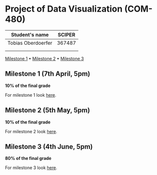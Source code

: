 # Project of Data Visualization (COM-480)

| Student's name | SCIPER |
| -------------- | ------ |
| Tobias Oberdoerfer | 367487 |
| | |
| | |

[Milestone 1](#milestone-1) • [Milestone 2](#milestone-2) • [Milestone 3](#milestone-3)

## Milestone 1 (7th April, 5pm)

**10% of the final grade**

For milestone 1 look [here](Milestones/Milestone1.md).

## Milestone 2 (5th May, 5pm)

**10% of the final grade**

For milestone 2 look [here](Milestones/Milestone2.md).

## Milestone 3 (4th June, 5pm)

**80% of the final grade**

For milestone 3 look [here](Milestones/Milestone3.md).
